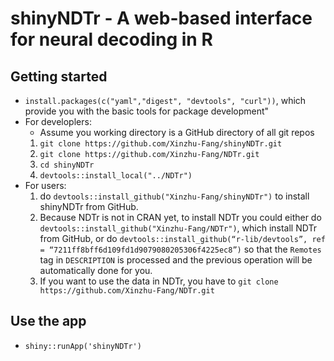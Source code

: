 
# shinyNDTr - A web-based interface for neural decoding in R


## Getting started
* `install.packages(c("yaml","digest", "devtools", "curl"))`, which provide you with the basic tools for package development"
* For developlers:
   * Assume you working directory is a GitHub directory of all git repos
   1. `git clone https://github.com/Xinzhu-Fang/shinyNDTr.git`
   2. `git clone https://github.com/Xinzhu-Fang/NDTr.git`
   3. `cd shinyNDTr` 
   4. `devtools::install_local("../NDTr")`
* For users:
  1. do `devtools::install_github("Xinzhu-Fang/shinyNDTr")` to install shinyNDTr from GitHub.
  2. Because NDTr is not in CRAN yet, to install NDTr you could either do `devtools::install_github("Xinzhu-Fang/NDTr")`, which install NDTr from GitHub, or do `devtools::install_github(“r-lib/devtools”, ref = “7211ff8bff6d109fd1d9079080205306f4225ec8”)` so that the `Remotes` tag in `DESCRIPTION` is processed and the previous operation will be automatically done for you.
  3. If you want to use the data in NDTr, you have to `git clone https://github.com/Xinzhu-Fang/NDTr.git`
## Use the app
* `shiny::runApp('shinyNDTr')`

